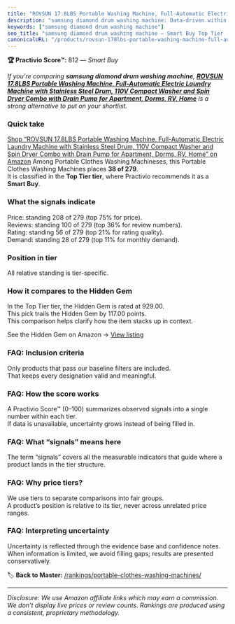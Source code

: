 ```yaml
---
title: "ROVSUN 17.8LBS Portable Washing Machine, Full-Automatic Electric Laundry Machine with Stainless Steel Drum, 110V Compact Washer and Spin Dryer Combo with Drain Pump for Apartment, Dorms, RV, Home"
description: "samsung diamond drum washing machine: Data-driven within Top Tier ranking using the Practivio Score™. Positioned by quality, value, demand, findability, moment…"
keywords: ["samsung diamond drum washing machine"]
seo_title: "samsung diamond drum washing machine — Smart Buy Top Tier (2025)"
canonicalURL: "/products/rovsun-178lbs-portable-washing-machine-full-automatic-electric-laundry-machine-with-stainless-steel-drum-110v-compact-washer-and-spin-dryer-combo-with-drain-pump-for-apartment-dorms-rv-home-B0DVPW2TF3/"
---
```


**🏆 Practivio Score™:** 812 — _Smart Buy_


*If you're comparing **samsung diamond drum washing machine**, **[ROVSUN 17.8LBS Portable Washing Machine, Full-Automatic Electric Laundry Machine with Stainless Steel Drum, 110V Compact Washer and Spin Dryer Combo with Drain Pump for Apartment, Dorms, RV, Home](https://www.amazon.com/dp/B0DVPW2TF3?tag=practivio-20)** is a strong alternative to put on your shortlist.*
### Quick take
[Shop “ROVSUN 17.8LBS Portable Washing Machine, Full-Automatic Electric Laundry Machine with Stainless Steel Drum, 110V Compact Washer and Spin Dryer Combo with Drain Pump for Apartment, Dorms, RV, Home” on Amazon](https://www.amazon.com/dp/B0DVPW2TF3?tag=practivio-20)
Among Portable Clothes Washing Machineses, this Portable Clothes Washing Machines places **38 of 279**.  
It is classified in the **Top Tier tier**, where Practivio recommends it as a **Smart Buy**.

### What the signals indicate
Price: standing 208 of 279 (top 75% for price).  
Reviews: standing 100 of 279 (top 36% for review numbers).  
Rating: standing 56 of 279 (top 21% for rating quality).  
Demand: standing 28 of 279 (top 11% for monthly demand).

### Position in tier
All relative standing is tier-specific.

### How it compares to the Hidden Gem
In the Top Tier tier, the Hidden Gem is rated at 929.00.  
This pick trails the Hidden Gem by 117.00 points.  
This comparison helps clarify how the item stacks up in context.  

See the Hidden Gem on Amazon → [View listing](https://www.amazon.com/dp/B08B4L4CGG?tag=practivio-20)

### FAQ: Inclusion criteria
Only products that pass our baseline filters are included.  
That keeps every designation valid and meaningful.

### FAQ: How the score works
A Practivio Score™ (0–100) summarizes observed signals into a single number within each tier.  
If data is unavailable, uncertainty grows instead of being filled in.

### FAQ: What “signals” means here
The term “signals” covers all the measurable indicators that guide where a product lands in the tier structure.

### FAQ: Why price tiers?
We use tiers to separate comparisons into fair groups.  
A product’s position is relative to its tier, never across unrelated price ranges.

### FAQ: Interpreting uncertainty
Uncertainty is reflected through the evidence base and confidence notes.  
When information is limited, we avoid filling gaps; results are presented conservatively.


🏷️ **Back to Master:** [/rankings/portable-clothes-washing-machines/](/rankings/portable-clothes-washing-machines/)

---
_Disclosure: We use Amazon affiliate links which may earn a commission. We don’t display live prices or review counts. Rankings are produced using a consistent, proprietary methodology._

